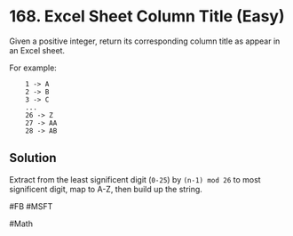 # 168. Excel Sheet Column Title (Easy)

Given a positive integer, return its corresponding column title as appear in an Excel sheet.

For example:
```
    1 -> A
    2 -> B
    3 -> C
    ...
    26 -> Z
    27 -> AA
    28 -> AB 
```
## Solution
Extract from the least significent digit (`0-25`) by `(n-1) mod 26` to most significent digit, map to A-Z, then build up the string.

#FB #MSFT

#Math
